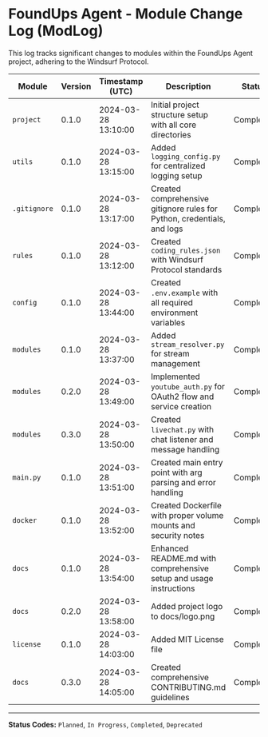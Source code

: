 # FoundUps Agent - Module Change Log (ModLog)

This log tracks significant changes to modules within the FoundUps Agent project, adhering to the Windsurf Protocol.

| Module        | Version | Timestamp (UTC)     | Description                                                                 | Status      | Author      | PR Link |
|---------------|---------|---------------------|-----------------------------------------------------------------------------|-------------|-------------|---------|
| `project`     | 0.1.0   | 2024-03-28 13:10:00 | Initial project structure setup with all core directories                    | Completed   | AI Assistant| N/A     |
| `utils`       | 0.1.0   | 2024-03-28 13:15:00 | Added `logging_config.py` for centralized logging setup                     | Completed   | AI Assistant| N/A     |
| `.gitignore`  | 0.1.0   | 2024-03-28 13:17:00 | Created comprehensive gitignore rules for Python, credentials, and logs     | Completed   | AI Assistant| N/A     |
| `rules`       | 0.1.0   | 2024-03-28 13:12:00 | Created `coding_rules.json` with Windsurf Protocol standards               | Completed   | AI Assistant| N/A     |
| `config`      | 0.1.0   | 2024-03-28 13:44:00 | Created `.env.example` with all required environment variables              | Completed   | AI Assistant| N/A     |
| `modules`     | 0.1.0   | 2024-03-28 13:37:00 | Added `stream_resolver.py` for stream management                           | Completed   | AI Assistant| N/A     |
| `modules`     | 0.2.0   | 2024-03-28 13:49:00 | Implemented `youtube_auth.py` for OAuth2 flow and service creation         | Completed   | AI Assistant| N/A     |
| `modules`     | 0.3.0   | 2024-03-28 13:50:00 | Created `livechat.py` with chat listener and message handling              | Completed   | AI Assistant| N/A     |
| `main.py`     | 0.1.0   | 2024-03-28 13:51:00 | Created main entry point with arg parsing and error handling               | Completed   | AI Assistant| N/A     |
| `docker`      | 0.1.0   | 2024-03-28 13:52:00 | Created Dockerfile with proper volume mounts and security notes            | Completed   | AI Assistant| N/A     |
| `docs`        | 0.1.0   | 2024-03-28 13:54:00 | Enhanced README.md with comprehensive setup and usage instructions          | Completed   | AI Assistant| N/A     |
| `docs`        | 0.2.0   | 2024-03-28 13:58:00 | Added project logo to docs/logo.png                                        | Completed   | AI Assistant| N/A     |
| `license`     | 0.1.0   | 2024-03-28 14:03:00 | Added MIT License file                                                     | Completed   | AI Assistant| N/A     |
| `docs`        | 0.3.0   | 2024-03-28 14:05:00 | Created comprehensive CONTRIBUTING.md guidelines                            | Completed   | AI Assistant| N/A     |

---
**Status Codes:** `Planned`, `In Progress`, `Completed`, `Deprecated`


